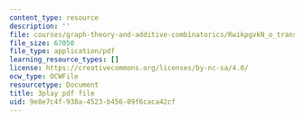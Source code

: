 ```yaml
---
content_type: resource
description: ''
file: courses/graph-theory-and-additive-combinatorics/RwikpgvkN_o_transcript.pdf
file_size: 67050
file_type: application/pdf
learning_resource_types: []
license: https://creativecommons.org/licenses/by-nc-sa/4.0/
ocw_type: OCWFile
resourcetype: Document
title: 3play pdf file
uid: 9e8e7c4f-938a-4523-b456-09f6caca42cf
---
```

